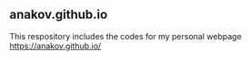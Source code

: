 ## anakov.github.io 

This respository includes the codes for my personal webpage https://anakov.github.io/

